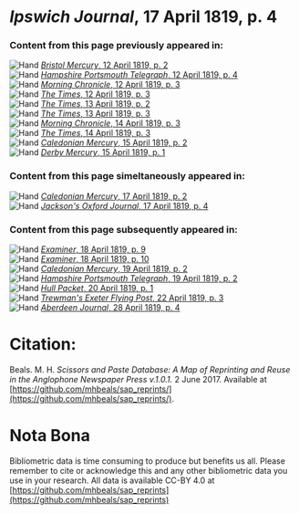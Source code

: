 # *Ipswich Journal*, 17 April 1819, p. 4  
  
### Content from this page previously appeared in:  
![Hand](http://scissorsandpaste.net/wp-content/uploads/2017/06/smallhandpointer.png) [*Bristol Mercury*, 12 April 1819, p. 2](https://mhbeals.github.io/sap_html/Bristol-Mercury/Bristol-Mercury-12-April-1819-p-2)  
![Hand](http://scissorsandpaste.net/wp-content/uploads/2017/06/smallhandpointer.png) [*Hampshire Portsmouth Telegraph*, 12 April 1819, p. 4](https://mhbeals.github.io/sap_html/Hampshire-Portsmouth-Telegraph/Hampshire-Portsmouth-Telegraph-12-April-1819-p-4)  
![Hand](http://scissorsandpaste.net/wp-content/uploads/2017/06/smallhandpointer.png) [*Morning Chronicle*, 12 April 1819, p. 3](https://mhbeals.github.io/sap_html/Morning-Chronicle/Morning-Chronicle-12-April-1819-p-3)  
![Hand](http://scissorsandpaste.net/wp-content/uploads/2017/06/smallhandpointer.png) [*The Times*, 12 April 1819, p. 3](https://mhbeals.github.io/sap_html/The-Times/The-Times-12-April-1819-p-3)  
![Hand](http://scissorsandpaste.net/wp-content/uploads/2017/06/smallhandpointer.png) [*The Times*, 13 April 1819, p. 2](https://mhbeals.github.io/sap_html/The-Times/The-Times-13-April-1819-p-2)  
![Hand](http://scissorsandpaste.net/wp-content/uploads/2017/06/smallhandpointer.png) [*The Times*, 13 April 1819, p. 3](https://mhbeals.github.io/sap_html/The-Times/The-Times-13-April-1819-p-3)  
![Hand](http://scissorsandpaste.net/wp-content/uploads/2017/06/smallhandpointer.png) [*Morning Chronicle*, 14 April 1819, p. 3](https://mhbeals.github.io/sap_html/Morning-Chronicle/Morning-Chronicle-14-April-1819-p-3)  
![Hand](http://scissorsandpaste.net/wp-content/uploads/2017/06/smallhandpointer.png) [*The Times*, 14 April 1819, p. 3](https://mhbeals.github.io/sap_html/The-Times/The-Times-14-April-1819-p-3)  
![Hand](http://scissorsandpaste.net/wp-content/uploads/2017/06/smallhandpointer.png) [*Caledonian Mercury*, 15 April 1819, p. 2](https://mhbeals.github.io/sap_html/Caledonian-Mercury/Caledonian-Mercury-15-April-1819-p-2)  
![Hand](http://scissorsandpaste.net/wp-content/uploads/2017/06/smallhandpointer.png) [*Derby Mercury*, 15 April 1819, p. 1](https://mhbeals.github.io/sap_html/Derby-Mercury/Derby-Mercury-15-April-1819-p-1)  
  
### Content from this page simeltaneously appeared in:  
![Hand](http://scissorsandpaste.net/wp-content/uploads/2017/06/smallhandpointer.png) [*Caledonian Mercury*, 17 April 1819, p. 2](https://mhbeals.github.io/sap_html/Caledonian-Mercury/Caledonian-Mercury-17-April-1819-p-2)  
![Hand](http://scissorsandpaste.net/wp-content/uploads/2017/06/smallhandpointer.png) [*Jackson's Oxford Journal*, 17 April 1819, p. 4](https://mhbeals.github.io/sap_html/Jackson's-Oxford-Journal/Jackson's-Oxford-Journal-17-April-1819-p-4)  
  
### Content from this page subsequently appeared in:  
![Hand](http://scissorsandpaste.net/wp-content/uploads/2017/06/smallhandpointer.png) [*Examiner*, 18 April 1819, p. 9](https://mhbeals.github.io/sap_html/Examiner/Examiner-18-April-1819-p-9)  
![Hand](http://scissorsandpaste.net/wp-content/uploads/2017/06/smallhandpointer.png) [*Examiner*, 18 April 1819, p. 10](https://mhbeals.github.io/sap_html/Examiner/Examiner-18-April-1819-p-10)  
![Hand](http://scissorsandpaste.net/wp-content/uploads/2017/06/smallhandpointer.png) [*Caledonian Mercury*, 19 April 1819, p. 2](https://mhbeals.github.io/sap_html/Caledonian-Mercury/Caledonian-Mercury-19-April-1819-p-2)  
![Hand](http://scissorsandpaste.net/wp-content/uploads/2017/06/smallhandpointer.png) [*Hampshire Portsmouth Telegraph*, 19 April 1819, p. 2](https://mhbeals.github.io/sap_html/Hampshire-Portsmouth-Telegraph/Hampshire-Portsmouth-Telegraph-19-April-1819-p-2)  
![Hand](http://scissorsandpaste.net/wp-content/uploads/2017/06/smallhandpointer.png) [*Hull Packet*, 20 April 1819, p. 1](https://mhbeals.github.io/sap_html/Hull-Packet/Hull-Packet-20-April-1819-p-1)  
![Hand](http://scissorsandpaste.net/wp-content/uploads/2017/06/smallhandpointer.png) [*Trewman's Exeter Flying Post*, 22 April 1819, p. 3](https://mhbeals.github.io/sap_html/Trewman's-Exeter-Flying-Post/Trewman's-Exeter-Flying-Post-22-April-1819-p-3)  
![Hand](http://scissorsandpaste.net/wp-content/uploads/2017/06/smallhandpointer.png) [*Aberdeen Journal*, 28 April 1819, p. 4](https://mhbeals.github.io/sap_html/Aberdeen-Journal/Aberdeen-Journal-28-April-1819-p-4)  


# Citation: 

Beals. M. H. *Scissors and Paste Database: A Map of Reprinting and Reuse in the Anglophone Newspaper Press v.1.0.1.* 2 June 2017. Available at [https://github.com/mhbeals/sap_reprints/](https://github.com/mhbeals/sap_reprints/). 

# Nota Bona

Bibliometric data is time consuming to produce but benefits us all. Please remember to cite or acknowledge this and any other bibliometric data you use in your research. All data is available CC-BY 4.0 at [https://github.com/mhbeals/sap_reprints](https://github.com/mhbeals/sap_reprints)